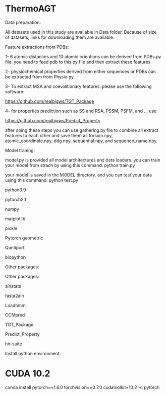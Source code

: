 # ThermoAGT
Data preparation:

All datasets used in this study are available in Data folder. Because of size of datasets, links for downloading them are available.

Feature extractions from PDBs:

1- 6 atomic distances and 10 atomic orientions can be derived from PDBs.py file. you need to feed pdb to this py file and then extract these features

2- physiochemical properties derived from either sequences or PDBs can be extracted from from Physio.py. 

3- To extract MSA and coevolitionary features. please use the following software:

https://github.com/realbigws/TGT_Package

4- for properties prediction such as SS and RSA, PSSM, PSFM, and ... use:

https://github.com/realbigws/Predict_Property

after doing these steps you can use gathering.py file to combine all extract features to each other and save them as torsion.npy, atomic_coordinate.npy, ddg.npy, sequential.npy, and sequence_name.npy.

Model traning: 

model.py is provided all model architectures and data loaders. you can train your model from strach by using this command: python train.py

your model is saved in the MODEL directory. and you can test your data using this command: python test.py

python3.9

pytorch2.1

numpy

matplotlib

pickle

Pytorch geometric 

Quntiport

biopython

Other packages:

Other packages:

alnstats

fasta2aln

Loadhmm

CCMpred

TGT_Package

Predict_Property

hh-suite

Install python environment:

# CUDA 10.2
conda install pytorch==1.6.0 torchvision==0.7.0 cudatoolkit=10.2 -c pytorch

